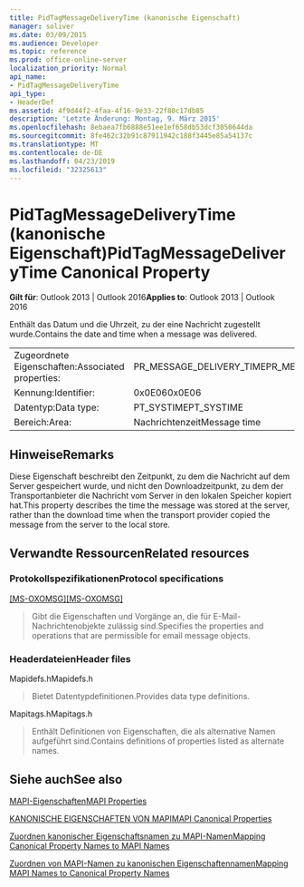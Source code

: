 ```yaml
---
title: PidTagMessageDeliveryTime (kanonische Eigenschaft)
manager: soliver
ms.date: 03/09/2015
ms.audience: Developer
ms.topic: reference
ms.prod: office-online-server
localization_priority: Normal
api_name:
- PidTagMessageDeliveryTime
api_type:
- HeaderDef
ms.assetid: 4f9d44f2-4faa-4f16-9e33-22f80c17db85
description: 'Letzte Änderung: Montag, 9. März 2015'
ms.openlocfilehash: 8ebaea7fb6888e51ee1ef658db53dcf3050644da
ms.sourcegitcommit: 8fe462c32b91c87911942c188f3445e85a54137c
ms.translationtype: MT
ms.contentlocale: de-DE
ms.lasthandoff: 04/23/2019
ms.locfileid: "32325613"
---
```

# <a name="pidtagmessagedeliverytime-canonical-property"></a><span data-ttu-id="39afe-103">PidTagMessageDeliveryTime (kanonische Eigenschaft)</span><span class="sxs-lookup"><span data-stu-id="39afe-103">PidTagMessageDeliveryTime Canonical Property</span></span>

  
  
<span data-ttu-id="39afe-104">**Gilt für**: Outlook 2013 | Outlook 2016</span><span class="sxs-lookup"><span data-stu-id="39afe-104">**Applies to**: Outlook 2013 | Outlook 2016</span></span> 
  
<span data-ttu-id="39afe-105">Enthält das Datum und die Uhrzeit, zu der eine Nachricht zugestellt wurde.</span><span class="sxs-lookup"><span data-stu-id="39afe-105">Contains the date and time when a message was delivered.</span></span> 
  
|||
|:-----|:-----|
|<span data-ttu-id="39afe-106">Zugeordnete Eigenschaften:</span><span class="sxs-lookup"><span data-stu-id="39afe-106">Associated properties:</span></span>  <br/> |<span data-ttu-id="39afe-107">PR_MESSAGE_DELIVERY_TIME</span><span class="sxs-lookup"><span data-stu-id="39afe-107">PR_MESSAGE_DELIVERY_TIME</span></span>  <br/> |
|<span data-ttu-id="39afe-108">Kennung:</span><span class="sxs-lookup"><span data-stu-id="39afe-108">Identifier:</span></span>  <br/> |<span data-ttu-id="39afe-109">0x0E06</span><span class="sxs-lookup"><span data-stu-id="39afe-109">0x0E06</span></span>  <br/> |
|<span data-ttu-id="39afe-110">Datentyp:</span><span class="sxs-lookup"><span data-stu-id="39afe-110">Data type:</span></span>  <br/> |<span data-ttu-id="39afe-111">PT_SYSTIME</span><span class="sxs-lookup"><span data-stu-id="39afe-111">PT_SYSTIME</span></span>  <br/> |
|<span data-ttu-id="39afe-112">Bereich:</span><span class="sxs-lookup"><span data-stu-id="39afe-112">Area:</span></span>  <br/> |<span data-ttu-id="39afe-113">Nachrichtenzeit</span><span class="sxs-lookup"><span data-stu-id="39afe-113">Message time</span></span>  <br/> |
   
## <a name="remarks"></a><span data-ttu-id="39afe-114">Hinweise</span><span class="sxs-lookup"><span data-stu-id="39afe-114">Remarks</span></span>

<span data-ttu-id="39afe-115">Diese Eigenschaft beschreibt den Zeitpunkt, zu dem die Nachricht auf dem Server gespeichert wurde, und nicht den Downloadzeitpunkt, zu dem der Transportanbieter die Nachricht vom Server in den lokalen Speicher kopiert hat.</span><span class="sxs-lookup"><span data-stu-id="39afe-115">This property describes the time the message was stored at the server, rather than the download time when the transport provider copied the message from the server to the local store.</span></span>
  
## <a name="related-resources"></a><span data-ttu-id="39afe-116">Verwandte Ressourcen</span><span class="sxs-lookup"><span data-stu-id="39afe-116">Related resources</span></span>

### <a name="protocol-specifications"></a><span data-ttu-id="39afe-117">Protokollspezifikationen</span><span class="sxs-lookup"><span data-stu-id="39afe-117">Protocol specifications</span></span>

<span data-ttu-id="39afe-118">[[MS-OXOMSG]](https://msdn.microsoft.com/library/daa9120f-f325-4afb-a738-28f91049ab3c%28Office.15%29.aspx)</span><span class="sxs-lookup"><span data-stu-id="39afe-118">[[MS-OXOMSG]](https://msdn.microsoft.com/library/daa9120f-f325-4afb-a738-28f91049ab3c%28Office.15%29.aspx)</span></span>
  
> <span data-ttu-id="39afe-119">Gibt die Eigenschaften und Vorgänge an, die für E-Mail-Nachrichtenobjekte zulässig sind.</span><span class="sxs-lookup"><span data-stu-id="39afe-119">Specifies the properties and operations that are permissible for email message objects.</span></span>
    
### <a name="header-files"></a><span data-ttu-id="39afe-120">Headerdateien</span><span class="sxs-lookup"><span data-stu-id="39afe-120">Header files</span></span>

<span data-ttu-id="39afe-121">Mapidefs.h</span><span class="sxs-lookup"><span data-stu-id="39afe-121">Mapidefs.h</span></span>
  
> <span data-ttu-id="39afe-122">Bietet Datentypdefinitionen.</span><span class="sxs-lookup"><span data-stu-id="39afe-122">Provides data type definitions.</span></span>
    
<span data-ttu-id="39afe-123">Mapitags.h</span><span class="sxs-lookup"><span data-stu-id="39afe-123">Mapitags.h</span></span>
  
> <span data-ttu-id="39afe-124">Enthält Definitionen von Eigenschaften, die als alternative Namen aufgeführt sind.</span><span class="sxs-lookup"><span data-stu-id="39afe-124">Contains definitions of properties listed as alternate names.</span></span>
    
## <a name="see-also"></a><span data-ttu-id="39afe-125">Siehe auch</span><span class="sxs-lookup"><span data-stu-id="39afe-125">See also</span></span>



[<span data-ttu-id="39afe-126">MAPI-Eigenschaften</span><span class="sxs-lookup"><span data-stu-id="39afe-126">MAPI Properties</span></span>](mapi-properties.md)
  
[<span data-ttu-id="39afe-127">KANONISCHE EIGENSCHAFTEN VON MAPI</span><span class="sxs-lookup"><span data-stu-id="39afe-127">MAPI Canonical Properties</span></span>](mapi-canonical-properties.md)
  
[<span data-ttu-id="39afe-128">Zuordnen kanonischer Eigenschaftsnamen zu MAPI-Namen</span><span class="sxs-lookup"><span data-stu-id="39afe-128">Mapping Canonical Property Names to MAPI Names</span></span>](mapping-canonical-property-names-to-mapi-names.md)
  
[<span data-ttu-id="39afe-129">Zuordnen von MAPI-Namen zu kanonischen Eigenschaftennamen</span><span class="sxs-lookup"><span data-stu-id="39afe-129">Mapping MAPI Names to Canonical Property Names</span></span>](mapping-mapi-names-to-canonical-property-names.md)

